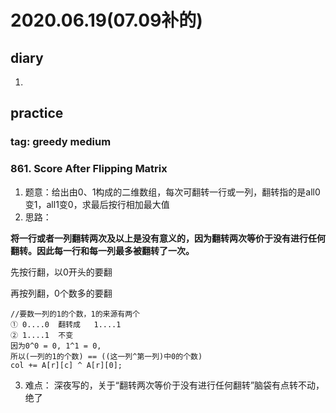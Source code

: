 # 2020.06.19(07.09补的)
## diary
1. 
## practice
### tag: greedy medium
### 861. Score After Flipping Matrix
1. 题意：给出由0、1构成的二维数组，每次可翻转一行或一列，翻转指的是all0变1，all1变0，求最后按行相加最大值
2. 思路：

__将一行或者一列翻转两次及以上是没有意义的，因为翻转两次等价于没有进行任何翻转。因此每一行和每一列最多被翻转了一次。__

先按行翻，以0开头的要翻

再按列翻，0个数多的要翻
```
//要数一列的1的个数，1的来源有两个
① 0....0  翻转成   1....1
② 1....1  不变
因为0^0 = 0, 1^1 = 0,
所以(一列的1的个数) == ((这一列^第一列)中0的个数)
col += A[r][c] ^ A[r][0];

```
3. 难点： 深夜写的，关于“翻转两次等价于没有进行任何翻转”脑袋有点转不动，绝了
